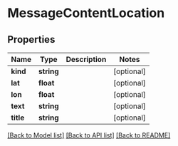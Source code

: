 # MessageContentLocation

## Properties
Name | Type | Description | Notes
------------ | ------------- | ------------- | -------------
**kind** | **string** |  | [optional] 
**lat** | **float** |  | [optional] 
**lon** | **float** |  | [optional] 
**text** | **string** |  | [optional] 
**title** | **string** |  | [optional] 

[[Back to Model list]](../../README.md#documentation-for-models) [[Back to API list]](../../README.md#documentation-for-api-endpoints) [[Back to README]](../../README.md)

